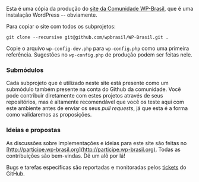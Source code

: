 Esta é uma cópia da produção do [site da Comunidade
WP-Brasil](http://wp-brasil.org), que é uma instalação WordPress -- obviamente.

Para copiar o site com todos os subprojetos:

    git clone --recursive git@github.com/wpbrasil/WP-Brasil.git .

Copie o arquivo `wp-config-dev.php` para `wp-config.php` como uma primeira
referência. Sugestões no `wp-config.php` de produção podem ser feitas nele.

### Submódulos

Cada subprojeto que é utilizado neste site está presente como um submódulo
também presente na conta do Github da comunidade. Você pode contribuir
diretamente com estes projetos através de seus repositórios, mas é altamente
recomendável que você os teste aqui com este ambiente antes de enviar os seus
_pull requests_, já que esta é a forma como validaremos as proposições.

### Ideias e propostas

As discussões sobre implementações e ideias para este site são feitas no
[http://participe.wp-brasil.org](http://participe.wp-brasil.org). Todas as
contribuições são bem-vindas. Dê um alô por lá!

Bugs e tarefas específicas são reportadas e monitoradas pelos
[tickets](https://github.com/WP-Brasil/WP-Brasil/issues) do GitHub.
